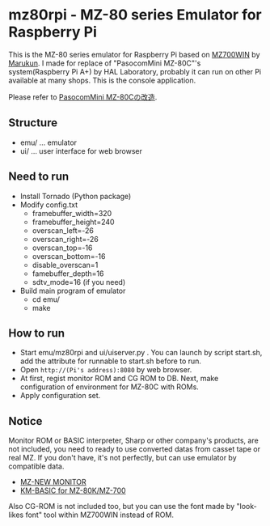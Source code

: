 # mz80rpi - MZ-80 series Emulator for Raspberry Pi
This is the MZ-80 series emulator for Raspberry Pi based on [MZ700WIN](http://retropc.net/mz-memories/mz700/) by [Marukun](http://retropc.net/mz-memories/). I made for replace of "PasocomMini MZ-80C"'s system(Raspberry Pi A+) by HAL Laboratory, probably it can run on other Pi available at many shops. This is the console application.

Please refer to [PasocomMini MZ-80Cの改造](http://cwaweb.bai.ne.jp/~ohishi/zakki/pcmini.html).
## Structure
* emu/ … emulator
* ui/ … user interface for web browser
## Need to run
* Install Tornado (Python package)
* Modify config.txt
    * framebuffer_width=320
    * framebuffer_height=240
    * overscan_left=-26
    * overscan_right=-26
    * overscan_top=-16
    * overscan_bottom=-16
    * disable_overscan=1
    * famebuffer_depth=16
    * sdtv_mode=16 (if you need)
* Build main program of emulator
    * cd emu/
    * make
## How to run
* Start emu/mz80rpi and ui/uiserver.py . You can launch by script start.sh, add the attribute for runnable to start.sh before to run.
* Open ``http://(Pi's address):8080`` by web browser.
* At first, regist monitor ROM and CG ROM to DB. Next, make configuration of environment for MZ-80C with ROMs.
* Apply configuration set.
## Notice
Monitor ROM or BASIC interpreter, Sharp or other company's products, are not included, you need to ready to use converted datas from casset tape or real MZ. If you don't have, it's not perfectly, but can use emulator by compatible data.
* [MZ-NEW MONITOR](http://retropc.net/mz-memories/mz700/kyodaku.html)
* [KM-BASIC for MZ-80K/MZ-700](http://www.vector.co.jp/soft/other/other/se499422.html)

Also CG-ROM is not included too, but you can use the font  made by "look-likes font" tool within MZ700WIN instead of ROM.